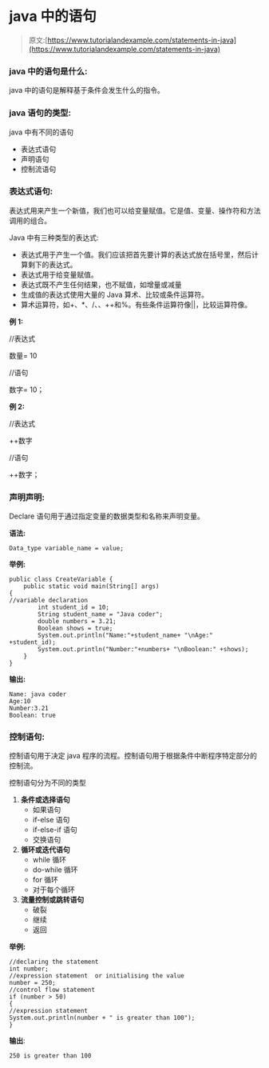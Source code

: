 # java 中的语句

> 原文:[https://www.tutorialandexample.com/statements-in-java](https://www.tutorialandexample.com/statements-in-java)

### java 中的语句是什么:

java 中的语句是解释基于条件会发生什么的指令。

### java 语句的类型:

java 中有不同的语句

*   表达式语句
*   声明语句
*   控制流语句

### 表达式语句:

表达式用来产生一个新值，我们也可以给变量赋值。它是值、变量、操作符和方法调用的组合。

Java 中有三种类型的表达式:

*   表达式用于产生一个值。我们应该把首先要计算的表达式放在括号里，然后计算剩下的表达式。
*   表达式用于给变量赋值。
*   表达式既不产生任何结果，也不赋值，如增量或减量
*   生成值的表达式使用大量的 Java 算术、比较或条件运算符。
*   算术运算符，如+、*、/、、++和%。有些条件运算符像||，比较运算符像。

**例 1:**

//表达式

数量= 10

//语句

数字= 10；

**例 2:**

//表达式

++数字

//语句

++数字；

### 声明声明:

Declare 语句用于通过指定变量的数据类型和名称来声明变量。

**语法:**

```
Data_type variable_name = value; 
```

**举例:**

```
public class CreateVariable {
    public static void main(String[] args)   
{  
//variable declaration  
        int student_id = 10;  
        String student_name = "Java coder";  
        double numbers = 3.21;  
        Boolean shows = true;  
        System.out.println("Name:"+student_name+ "\nAge:" +student_id);  
        System.out.println("Number:"+numbers+ "\nBoolean:" +shows);  
    }  
} 
```

**输出:**

```
Name: java coder
Age:10
Number:3.21
Boolean: true 
```

### 控制语句:

控制语句用于决定 java 程序的流程。控制语句用于根据条件中断程序特定部分的控制流。

控制语句分为不同的类型

1.  **条件或选择语句**
    *   如果语句
    *   if-else 语句
    *   if-else-if 语句
    *   交换语句
2.  **循环或迭代语句**
    *   while 循环
    *   do-while 循环
    *   for 循环
    *   对于每个循环
3.  **流量控制或跳转语句**
    *   破裂
    *   继续
    *   返回

**举例:**

```
//declaring the statement  
int number;  
//expression statement  or initialising the value
number = 250; 
//control flow statement  
if (number > 50)  
{  
//expression statement  
System.out.println(number + " is greater than 100");  
}
```

**输出**:

```
250 is greater than 100
```